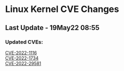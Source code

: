 
# **Linux Kernel CVE Changes**

## Last Update - 19May22 08:55

### **Updated CVEs:**

[CVE-2022-1116](cves/CVE-2022-1116)  
[CVE-2022-1734](cves/CVE-2022-1734)  
[CVE-2022-29581](cves/CVE-2022-29581)  
